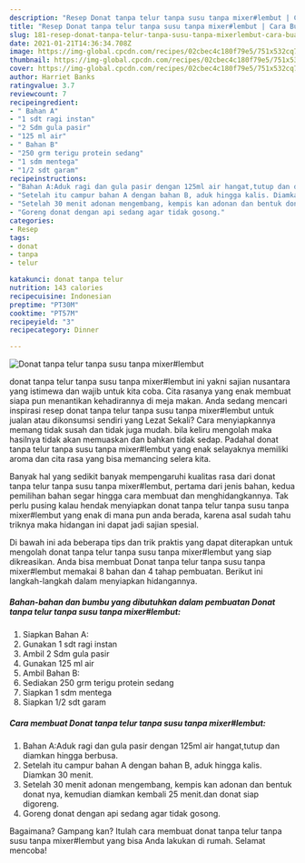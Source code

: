 ```yaml
---
description: "Resep Donat tanpa telur tanpa susu tanpa mixer#lembut | Cara Buat Donat tanpa telur tanpa susu tanpa mixer#lembut Yang Enak dan Simpel"
title: "Resep Donat tanpa telur tanpa susu tanpa mixer#lembut | Cara Buat Donat tanpa telur tanpa susu tanpa mixer#lembut Yang Enak dan Simpel"
slug: 181-resep-donat-tanpa-telur-tanpa-susu-tanpa-mixerlembut-cara-buat-donat-tanpa-telur-tanpa-susu-tanpa-mixerlembut-yang-enak-dan-simpel
date: 2021-01-21T14:36:34.708Z
image: https://img-global.cpcdn.com/recipes/02cbec4c180f79e5/751x532cq70/donat-tanpa-telur-tanpa-susu-tanpa-mixerlembut-foto-resep-utama.jpg
thumbnail: https://img-global.cpcdn.com/recipes/02cbec4c180f79e5/751x532cq70/donat-tanpa-telur-tanpa-susu-tanpa-mixerlembut-foto-resep-utama.jpg
cover: https://img-global.cpcdn.com/recipes/02cbec4c180f79e5/751x532cq70/donat-tanpa-telur-tanpa-susu-tanpa-mixerlembut-foto-resep-utama.jpg
author: Harriet Banks
ratingvalue: 3.7
reviewcount: 7
recipeingredient:
- " Bahan A"
- "1 sdt ragi instan"
- "2 Sdm gula pasir"
- "125 ml air"
- " Bahan B"
- "250 grm terigu protein sedang"
- "1 sdm mentega"
- "1/2 sdt garam"
recipeinstructions:
- "Bahan A:Aduk ragi dan gula pasir dengan 125ml air hangat,tutup dan diamkan hingga berbusa."
- "Setelah itu campur bahan A dengan bahan B, aduk hingga kalis. Diamkan 30 menit."
- "Setelah 30 menit adonan mengembang, kempis kan adonan dan bentuk donat nya, kemudian diamkan kembali 25 menit.dan donat siap digoreng."
- "Goreng donat dengan api sedang agar tidak gosong."
categories:
- Resep
tags:
- donat
- tanpa
- telur

katakunci: donat tanpa telur 
nutrition: 143 calories
recipecuisine: Indonesian
preptime: "PT30M"
cooktime: "PT57M"
recipeyield: "3"
recipecategory: Dinner

---
```



![Donat tanpa telur tanpa susu tanpa mixer#lembut](https://img-global.cpcdn.com/recipes/02cbec4c180f79e5/751x532cq70/donat-tanpa-telur-tanpa-susu-tanpa-mixerlembut-foto-resep-utama.jpg)


donat tanpa telur tanpa susu tanpa mixer#lembut ini yakni sajian nusantara yang istimewa dan wajib untuk kita coba. Cita rasanya yang enak membuat siapa pun menantikan kehadirannya di meja makan.
Anda sedang mencari inspirasi resep donat tanpa telur tanpa susu tanpa mixer#lembut untuk jualan atau dikonsumsi sendiri yang Lezat Sekali? Cara menyiapkannya memang tidak susah dan tidak juga mudah. bila keliru mengolah maka hasilnya tidak akan memuaskan dan bahkan tidak sedap. Padahal donat tanpa telur tanpa susu tanpa mixer#lembut yang enak selayaknya memiliki aroma dan cita rasa yang bisa memancing selera kita.



Banyak hal yang sedikit banyak mempengaruhi kualitas rasa dari donat tanpa telur tanpa susu tanpa mixer#lembut, pertama dari jenis bahan, kedua pemilihan bahan segar hingga cara membuat dan menghidangkannya. Tak perlu pusing kalau hendak menyiapkan donat tanpa telur tanpa susu tanpa mixer#lembut yang enak di mana pun anda berada, karena asal sudah tahu triknya maka hidangan ini dapat jadi sajian spesial.


Di bawah ini ada beberapa tips dan trik praktis yang dapat diterapkan untuk mengolah donat tanpa telur tanpa susu tanpa mixer#lembut yang siap dikreasikan. Anda bisa membuat Donat tanpa telur tanpa susu tanpa mixer#lembut memakai 8 bahan dan 4 tahap pembuatan. Berikut ini langkah-langkah dalam menyiapkan hidangannya.

<!--inarticleads1-->

##### Bahan-bahan dan bumbu yang dibutuhkan dalam pembuatan Donat tanpa telur tanpa susu tanpa mixer#lembut:

1. Siapkan  Bahan A:
1. Gunakan 1 sdt ragi instan
1. Ambil 2 Sdm gula pasir
1. Gunakan 125 ml air
1. Ambil  Bahan B:
1. Sediakan 250 grm terigu protein sedang
1. Siapkan 1 sdm mentega
1. Siapkan 1/2 sdt garam




<!--inarticleads2-->

##### Cara membuat Donat tanpa telur tanpa susu tanpa mixer#lembut:

1. Bahan A:Aduk ragi dan gula pasir dengan 125ml air hangat,tutup dan diamkan hingga berbusa.
1. Setelah itu campur bahan A dengan bahan B, aduk hingga kalis. Diamkan 30 menit.
1. Setelah 30 menit adonan mengembang, kempis kan adonan dan bentuk donat nya, kemudian diamkan kembali 25 menit.dan donat siap digoreng.
1. Goreng donat dengan api sedang agar tidak gosong.




Bagaimana? Gampang kan? Itulah cara membuat donat tanpa telur tanpa susu tanpa mixer#lembut yang bisa Anda lakukan di rumah. Selamat mencoba!
